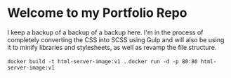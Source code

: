 # Welcome to my Portfolio Repo
I keep a backup of a backup of a backup here. I'm in the process of completely converting the CSS into SCSS using Gulp and will also be using it to minify libraries and stylesheets, as well as revamp the file structure.

```docker build -t html-server-image:v1 .```
```docker run -d -p 80:80 html-server-image:v1```


